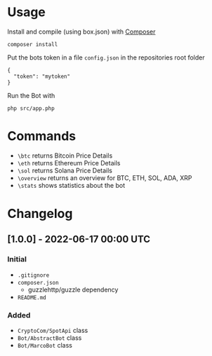 # Usage
Install and compile (using box.json) with [Composer](https://getcomposer.org/)

    composer install

Put the bots token in a file `config.json` in the repositories root folder

    {
      "token": "mytoken"
    }

Run the Bot with 

    php src/app.php


# Commands
- `\btc` returns Bitcoin Price Details
- `\eth` returns Ethereum Price Details
- `\sol` returns Solana Price Details
- `\overview` returns an overview for BTC, ETH, SOL, ADA, XRP
- `\stats` shows statistics about the bot

# Changelog

## [1.0.0] - 2022-06-17 00:00 UTC
### Initial
- `.gitignore`
- `composer.json`
    - guzzlehttp/guzzle dependency
- `README.md`
### Added
- `CryptoCom/SpotApi` class
- `Bot/AbstractBot` class
- `Bot/MarcoBot` class
